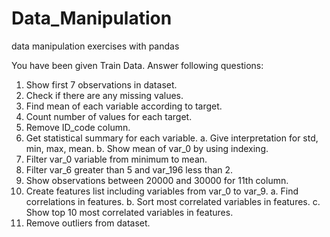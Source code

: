 # Data_Manipulation
data manipulation exercises with pandas

You have been given Train Data.
Answer following questions:
1. Show first 7 observations in dataset.
2. Check if there are any missing values.
3. Find mean of each variable according to target.
4. Count number of values for each target.
5. Remove ID_code column.
6. Get statistical summary for each variable.
a. Give interpretation for std, min, max, mean.
b. Show mean of var_0 by using indexing.
7. Filter var_0 variable from minimum to mean.
8. Filter var_6 greater than 5 and var_196 less than 2.
9. Show observations between 20000 and 30000 for 11th column.
10. Create features list including variables from var_0 to var_9.
a. Find correlations in features.
b. Sort most correlated variables in features.
c. Show top 10 most correlated variables in features.
11. Remove outliers from dataset.
